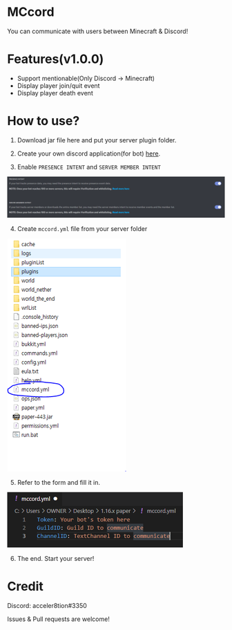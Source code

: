# MCcord

You can communicate with users between Minecraft & Discord!

# Features(v1.0.0)

- Support mentionable(Only Discord -> Minecraft)
- Display player join/quit event
- Display player death event

# How to use?

1. Download jar file here and put your server plugin folder.

2. Create your own discord application(for bot) [here](https://discord.com/developers/).

3. Enable `PRESENCE INTENT` and `SERVER MEMBER INTENT`

![Example](images/3.PNG)

4. Create `mccord.yml` file from your server folder

![Example](images/1.PNG)

5. Refer to the form and fill it in.

![Example](images/2.PNG)

6. The end. Start your server!

# Credit

Discord: acceler8tion#3350

Issues & Pull requests are welcome!
